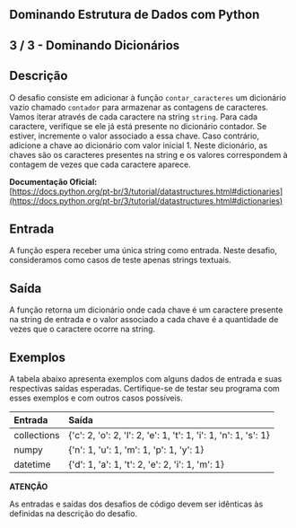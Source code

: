 Dominando Estrutura de Dados com Python
---------------------------------------
3 / 3 - Dominando Dicionários
-----------------------------

Descrição
---------

O desafio consiste em adicionar à função `contar_caracteres` um dicionário vazio chamado `contador` para armazenar as
contagens de caracteres. Vamos iterar através de cada caractere na string `string`. Para cada caractere, verifique se
ele já está presente no dicionário contador. Se estiver, incremente o valor associado a essa chave. Caso contrário,
adicione a chave ao dicionário com valor inicial 1. Neste dicionário, as chaves são os caracteres presentes na string e
os valores correspondem à contagem de vezes que cada caractere aparece.

**Documentação Oficial:**  
[https://docs.python.org/pt-br/3/tutorial/datastructures.html#dictionaries](https://docs.python.org/pt-br/3/tutorial/datastructures.html#dictionaries)

Entrada
-------

A função espera receber uma única string como entrada. Neste desafio, consideramos como casos de teste apenas strings
textuais.

Saída
-----

A função retorna um dicionário onde cada chave é um caractere presente na string de entrada e o valor associado a cada
chave é a quantidade de vezes que o caractere ocorre na string.

Exemplos
--------

A tabela abaixo apresenta exemplos com alguns dados de entrada e suas respectivas saídas esperadas. Certifique-se de
testar seu programa com esses exemplos e com outros casos possíveis.

| Entrada     | Saída                                                            |
|:------------|:-----------------------------------------------------------------|
| collections | {'c': 2, 'o': 2, 'l': 2, 'e': 1, 't': 1, 'i': 1, 'n': 1, 's': 1} |
| numpy       | {'n': 1, 'u': 1, 'm': 1, 'p': 1, 'y': 1}                         |
| datetime    | {'d': 1, 'a': 1, 't': 2, 'e': 2, 'i': 1, 'm': 1}                 |

**ATENÇÃO**

As entradas e saídas dos desafios de código devem ser idênticas às definidas na descrição do desafio.
